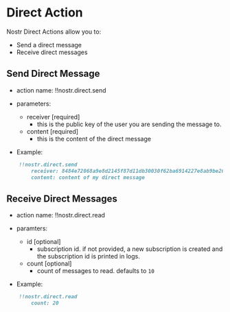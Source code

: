 # Direct Action

Nostr Direct Actions allow you to:

- Send a direct message
- Receive direct messages

## Send Direct Message

- action name: !!nostr.direct.send
- parameters:
  - receiver [required]
    - this is the public key of the user you are sending the message to.
  - content [required]
    - this is the content of the direct message

- Example:

```md
    !!nostr.direct.send
        receiver: 8484e72068a9e8d2145f87d11db30030f62ba6914227e8ab9be260515360ce30
        content: content of my direct message
```

## Receive Direct Messages

- action name: !!nostr.direct.read
- paramters:
  - id [optional]
    - subscription id. if not provided, a new subscription is created and the subscription id is printed in logs.
  - count [optional]
    - count of messages to read. defaults to `10`

- Example:

```md
    !!nostr.direct.read
        count: 20
```
